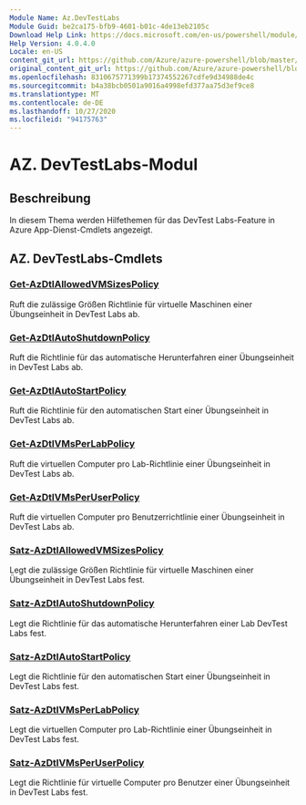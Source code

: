 ```yaml
---
Module Name: Az.DevTestLabs
Module Guid: be2ca175-bfb9-4601-b01c-4de13eb2105c
Download Help Link: https://docs.microsoft.com/en-us/powershell/module/az.devtestlabs
Help Version: 4.0.4.0
Locale: en-US
content_git_url: https://github.com/Azure/azure-powershell/blob/master/src/DevTestLabs/DevTestLabs/help/Az.DevTestLabs.md
original_content_git_url: https://github.com/Azure/azure-powershell/blob/master/src/DevTestLabs/DevTestLabs/help/Az.DevTestLabs.md
ms.openlocfilehash: 8310675771399b17374552267cdfe9d34988de4c
ms.sourcegitcommit: b4a38bcb0501a9016a4998efd377aa75d3ef9ce8
ms.translationtype: MT
ms.contentlocale: de-DE
ms.lasthandoff: 10/27/2020
ms.locfileid: "94175763"
---
```

# AZ. DevTestLabs-Modul
## Beschreibung
In diesem Thema werden Hilfethemen für das DevTest Labs-Feature in Azure App-Dienst-Cmdlets angezeigt.

## AZ. DevTestLabs-Cmdlets
### [Get-AzDtlAllowedVMSizesPolicy](Get-AzDtlAllowedVMSizesPolicy.md)
Ruft die zulässige Größen Richtlinie für virtuelle Maschinen einer Übungseinheit in DevTest Labs ab.

### [Get-AzDtlAutoShutdownPolicy](Get-AzDtlAutoShutdownPolicy.md)
Ruft die Richtlinie für das automatische Herunterfahren einer Übungseinheit in DevTest Labs ab.

### [Get-AzDtlAutoStartPolicy](Get-AzDtlAutoStartPolicy.md)
Ruft die Richtlinie für den automatischen Start einer Übungseinheit in DevTest Labs ab.

### [Get-AzDtlVMsPerLabPolicy](Get-AzDtlVMsPerLabPolicy.md)
Ruft die virtuellen Computer pro Lab-Richtlinie einer Übungseinheit in DevTest Labs ab.

### [Get-AzDtlVMsPerUserPolicy](Get-AzDtlVMsPerUserPolicy.md)
Ruft die virtuellen Computer pro Benutzerrichtlinie einer Übungseinheit in DevTest Labs ab.

### [Satz-AzDtlAllowedVMSizesPolicy](Set-AzDtlAllowedVMSizesPolicy.md)
Legt die zulässige Größen Richtlinie für virtuelle Maschinen einer Übungseinheit in DevTest Labs fest.

### [Satz-AzDtlAutoShutdownPolicy](Set-AzDtlAutoShutdownPolicy.md)
Legt die Richtlinie für das automatische Herunterfahren einer Lab DevTest Labs fest.

### [Satz-AzDtlAutoStartPolicy](Set-AzDtlAutoStartPolicy.md)
Legt die Richtlinie für den automatischen Start einer Übungseinheit in DevTest Labs fest.

### [Satz-AzDtlVMsPerLabPolicy](Set-AzDtlVMsPerLabPolicy.md)
Legt die virtuellen Computer pro Lab-Richtlinie einer Übungseinheit in DevTest Labs fest.

### [Satz-AzDtlVMsPerUserPolicy](Set-AzDtlVMsPerUserPolicy.md)
Legt die Richtlinie für virtuelle Computer pro Benutzer einer Übungseinheit in DevTest Labs fest.

